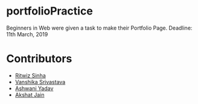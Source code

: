 # portfolioPractice

Beginners in Web were given a task to make their Portfolio Page.
Deadline: 11th March, 2019

# Contributors

<ul>
  <li><a href="https://ritwizsinha.github.io/portfolio">Ritwiz Sinha</a></li>
  <li><a href="https://vanshikasrivastava16.github.io/portfolio/">Vanshika Srivastava</a></li>

  <li><a href="https://ashwaniydv.github.io/portfolio">Ashwani Yadav</a></li>

<li><a href="https://akshat99.github.io/">Akshat Jain</a></li>

</ul>
